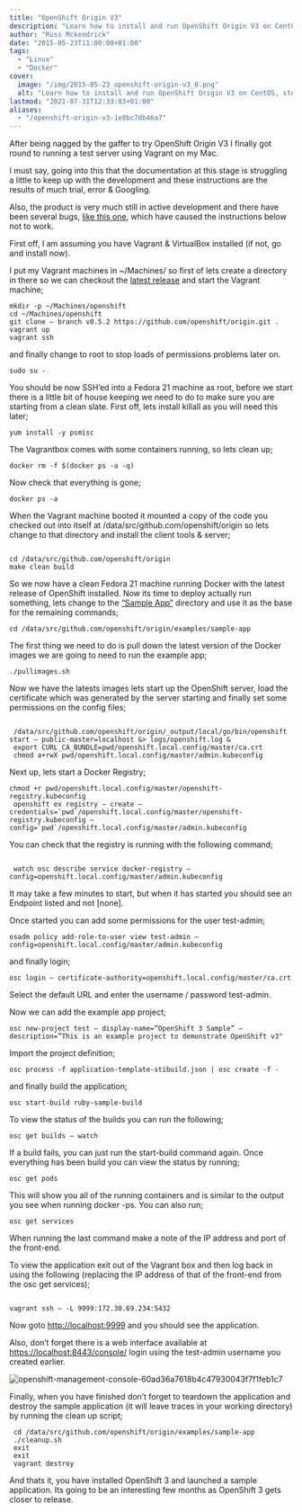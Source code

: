 ```yaml
---
title: "OpenShift Origin V3"
description: "Learn how to install and run OpenShift Origin V3 on CentOS, step-by-step guide with commands and configuration for setting up a test server using Vagrant."
author: "Russ Mckendrick"
date: "2015-05-23T11:00:00+01:00"
tags:
  - "Linux"
  - "Docker"
cover:
  image: "/img/2015-05-23_openshift-origin-v3_0.png"
  alt: "Learn how to install and run OpenShift Origin V3 on CentOS, step-by-step guide with commands and configuration for setting up a test server using Vagrant."
lastmod: "2021-07-31T12:33:03+01:00"
aliases:
  - "/openshift-origin-v3-1e8bc7db46a7"
---
```


After being nagged by the gaffer to try OpenShift Origin V3 I finally got round to running a test server using Vagrant on my Mac.

I must say, going into this that the documentation at this stage is struggling a little to keep up with the development and these instructions are the results of much trial, error & Googling.

Also, the product is very much still in active development and there have been several bugs, [like this one](https://github.com/openshift/origin/issues/2245 "BUG!!"), which have caused the instructions below not to work.

First off, I am assuming you have Vagrant & VirtualBox installed (if not, go and install now).

I put my Vagrant machines in ~/Machines/ so first of lets create a directory in there so we can checkout the [latest release](https://github.com/openshift/origin/releases) and start the Vagrant machine;

```
mkdir -p ~/Machines/openshift
cd ~/Machines/openshift
git clone — branch v0.5.2 https://github.com/openshift/origin.git .
vagrant up
vagrant ssh
```

and finally change to root to stop loads of permissions problems later on.

```
sudo su -
```

You should be now SSH’ed into a Fedora 21 machine as root, before we start there is a little bit of house keeping we need to do to make sure you are starting from a clean slate. First off, lets install killall as you will need this later;

```
yum install -y psmisc 
```

The Vagrantbox comes with some containers running, so lets clean up;

```
docker rm -f $(docker ps -a -q)
```

Now check that everything is gone;

```
docker ps -a
```

When the Vagrant machine booted it mounted a copy of the code you checked out into itself at /data/src/github.com/openshift/origin so lets change to that directory and install the client tools & server;

```

cd /data/src/github.com/openshift/origin
make clean build
```

So we now have a clean Fedora 21 machine running Docker with the latest release of OpenShift installed. Now its time to deploy actually run something, lets change to the [“Sample App”](https://github.com/openshift/origin/tree/master/examples/sample-app) directory and use it as the base for the remaining commands;

```
cd /data/src/github.com/openshift/origin/examples/sample-app
```

The first thing we need to do is pull down the latest version of the Docker images we are going to need to run the example app;

```
./pullimages.sh
```

Now we have the latests images lets start up the OpenShift server, load the certificate which was generated by the server starting and finally set some permissions on the config files;

```

 /data/src/github.com/openshift/origin/_output/local/go/bin/openshift start — public-master=localhost &> logs/openshift.log &
 export CURL_CA_BUNDLE=pwd/openshift.local.config/master/ca.crt
 chmod a+rwX pwd/openshift.local.config/master/admin.kubeconfig

```

Next up, lets start a Docker Registry;

```
chmod +r pwd/openshift.local.config/master/openshift-registry.kubeconfig
 openshift ex registry — create — credentials=`pwd`/openshift.local.config/master/openshift-registry.kubeconfig — config=`pwd`/openshift.local.config/master/admin.kubeconfig
```

You can check that the registry is running with the following command;

```

 watch osc describe service docker-registry — config=openshift.local.config/master/admin.kubeconfig
```

It may take a few minutes to start, but when it has started you should see an Endpoint listed and not [none].

Once started you can add some permissions for the user test-admin;

```
osadm policy add-role-to-user view test-admin — config=openshift.local.config/master/admin.kubeconfig
```

and finally login;

```
osc login — certificate-authority=openshift.local.config/master/ca.crt
```

Select the default URL and enter the username / password test-admin.

Now we can add the example app project;

```
osc new-project test — display-name=”OpenShift 3 Sample” — description=”This is an example project to demonstrate OpenShift v3"
```

Import the project definition;

```
osc process -f application-template-stibuild.json | osc create -f -
```

and finally build the application;

```
osc start-build ruby-sample-build
```

To view the status of the builds you can run the following;

```
osc get builds — watch
```

If a build fails, you can just run the start-build command again. Once everything has been build you can view the status by running;

```
osc get pods
```

This will show you all of the running containers and is similar to the output you see when running docker -ps. You can also run;

```
osc get services
```

When running the last command make a note of the IP address and port of the front-end.

To view the application exit out of the Vagrant box and then log back in using the following (replacing the IP address of that of the front-end from the osc get services);

```

vagrant ssh — -L 9999:172.30.69.234:5432
```

Now goto [http://localhost:9999](http://localhost:9999) and you should see the application.

Also, don’t forget there is a web interface available at [https://localhost:8443/console/](https://localhost:8443/console/) login using the test-admin username you created earlier.

![openshift-management-console-60ad36a7618b4c47930043f7f1feb1c7](/img/2015-05-23_openshift-origin-v3_1.png)

Finally, when you have finished don’t forget to teardown the application and destroy the sample application (it will leave traces in your working directory) by running the clean up script;

```
 cd /data/src/github.com/openshift/origin/examples/sample-app
 ./cleanup.sh
 exit
 exit
 vagrant destroy
```

And thats it, you have installed OpenShift 3 and launched a sample application. Its going to be an interesting few months as OpenShift 3 gets closer to release.
